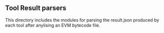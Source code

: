 ## Tool Result parsers

This directory includes the modules for parsing the result.json produced by each
tool after anylising an EVM bytecode file.